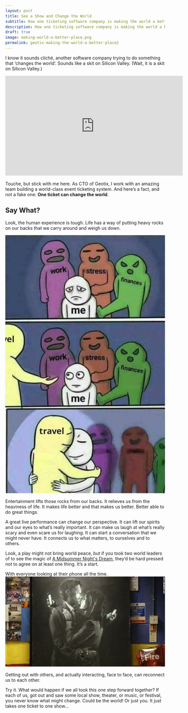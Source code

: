```yaml
---
layout: post
title: See a Show and Change the World
subtitle: How one ticketing software company is making the world a better place.
description: How one ticketing software company is making the world a better place.
draft: true
image: making-world-a-better-place.png
permalink: geotix-making-the-world-a-better-place2
---
```

I know it sounds cliché, another software company trying to do something that ‘changes the world’. 
Sounds like a skit on Silicon Valley. (Wait, it is a skit on Silicon Valley.)

<iframe width="560" height="315" src="https://www.youtube-nocookie.com/embed/Rkj6PhhhzDk?rel=0&amp;start=20" frameborder="0" allow="autoplay; encrypted-media" allowfullscreen></iframe>

Touche, but stick with me here. 
As CTO of Geotix, I work with an amazing team building a world-class event ticketing system. 
And here’s a fact, and not a fake one: **One ticket can change the world**. 

## Say What?

Look, the human experience is tough. 
Life has a way of putting heavy rocks on our backs that we carry around and weigh us down.

![travel](../img/travel-as-much-as-you-can.jpg)

Entertainment lifts those rocks from our backs. It relieves us from the heaviness of life. It makes life better and that makes us better. Better able to do great things.

A great live performance can change our perspective. It can lift our spirits and our eyes to what’s really important. It can make us laugh at what’s really scary and even scare us for laughing. It can start a conversation that we might never have. It connects us to what matters, to ourselves and to others. 

Look,  a play might not bring world peace, but if you took two world leaders of to see the magic of 
[A Midsummer Night's Dream](https://mynorthtickets.com/events/a-midsummer-night-s-dream-540108ec-b783-4d24-a650-e8288299da60), they’d be hard pressed not to agree on at least one thing. It’s a start. 


With everyone looking at their phone all the time.
[![phones](../img/banksy-mobile-lovers.jpg)](http://www.independent.co.uk/arts-entertainment/art/news/banksy-mobile-lovers-sold-owner-of-youth-club-where-artwork-appeared-in-bristol-received-death-9695327.html)

Getting out with others, and actually interacting, face to face, can reconnect us to each other. 

Try it. What would happen if we all took this one step forward together? If each of us, got out and saw some local show, theater, or music, or festival, you never know what might change. Could be the world! Or just you. It just takes one ticket to one show...
